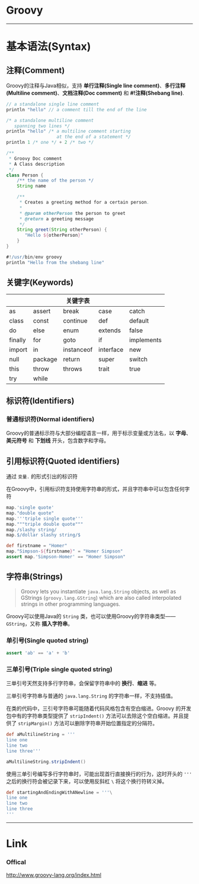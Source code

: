 # Groovy
---

# 基本语法(Syntax)
## 注释(Comment)
Groovy的注释与Java相似，支持 **单行注释(Single line comment)**、**多行注释(Multiline comment)**、**文档注释(Doc comment)** 和 **#!注释(Shebang line)**.
```groovy
// a standalone single line comment
println "hello" // a comment till the end of the line

/* a standalone multiline comment
   spanning two lines */
println "hello" /* a multiline comment starting
                   at the end of a statement */
println 1 /* one */ + 2 /* two */

/**
 * Groovy Doc comment
 * A Class description
 */
class Person {
    /** the name of the person */
    String name

    /**
     * Creates a greeting method for a certain person.
     *
     * @param otherPerson the person to greet
     * @return a greeting message
     */
    String greet(String otherPerson) {
       "Hello ${otherPerson}"
    }
}

#!/usr/bin/env groovy
println "Hello from the shebang line"
```

## 关键字(Keywords)
|||关键字表|||
|-|-|-|-|-|
|as|assert|break|case|catch|
|class|const|continue|def|default|
|do|else|enum|extends|false|
|finally|for|goto|if|implements|
|import|in|instanceof|interface|new|
|null|package|return|super|switch|
|this|throw|throws|trait|true|
|try|while|

## 标识符(Identifiers)
### 普通标识符(Normal identifiers)
Groovy的普通标示符与大部分编程语言一样，用于标示变量或方法名，以 **字母**、**美元符号** 和 **下划线** 开头，包含数字和字母。

## 引用标识符(Quoted identifiers)
通过 `变量.` 的形式引出的标识符

在Groovy中，引用标识符支持使用字符串的形式，并且字符串中可以包含任何字符

```groovy
map.'single quote'
map."double quote"
map.'''triple single quote'''
map."""triple double quote"""
map./slashy string/
map.$/dollar slashy string/$

def firstname = "Homer"
map."Simpson-${firstname}" = "Homer Simpson"
assert map.'Simpson-Homer' == "Homer Simpson"
```

## 字符串(Strings)
> Groovy lets you instantiate `java.lang.String` objects, as well as GStrings (`groovy.lang.GString`) which are also called interpolated strings in other programming languages.

Groovy可以使用Java的 `String` 类，也可以使用Groovy的字符串类型——`GString`，又称 **插入字符串**。

### 单引号(Single quoted string)
```groovy
assert 'ab' == 'a' + 'b'
```

### 三单引号(Triple single quoted string)
三单引号天然支持多行字符串，会保留字符串中的 **换行**、**缩进** 等。

三单引号字符串与普通的 `java.lang.String` 的字符串一样，不支持插值。

在类的代码中，三引号字符串可能随着代码风格包含有空白缩进。Groovy 的开发包中有的字符串类型提供了 `stripIndent()` 方法可以去除这个空白缩进。并且提供了 `stripMargin()` 方法可以删除字符串开始位置指定的分隔符。

```groovy
def aMultilineString = '''
line one
line two
line three'''

aMultilineString.stripIndent()
```

使用三单引号编写多行字符串时，可能出现首行直接换行的行为，这时开头的 `'''` 之后的换行符会被记录下来，可以使用反斜杠 `\` 将这个换行符转义掉。

```groovy
def startingAndEndingWithANewline = '''\
line one
line two
line three
'''
```


---
# Link
### Offical
http://www.groovy-lang.org/index.html
